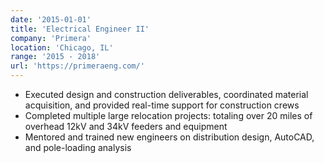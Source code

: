 ```yaml
---
date: '2015-01-01'
title: 'Electrical Engineer II'
company: 'Primera'
location: 'Chicago, IL'
range: '2015 - 2018'
url: 'https://primeraeng.com/'
---
```


- Executed design and construction deliverables, coordinated material acquisition, and provided real-time support for construction crews
- Completed multiple large relocation projects: totaling over 20 miles of overhead 12kV and 34kV feeders and equipment
- Mentored and trained new engineers on distribution design, AutoCAD, and pole-loading analysis

